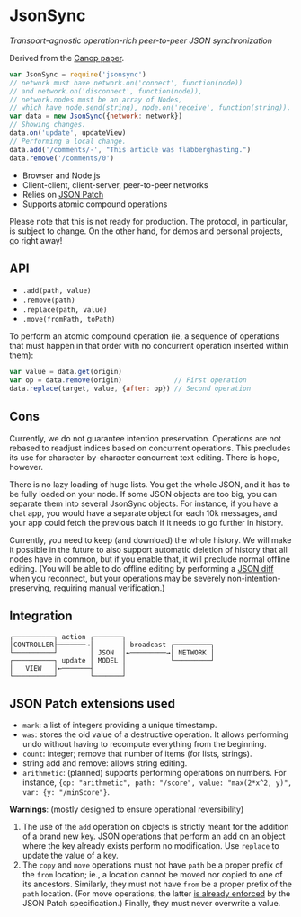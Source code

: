 # JsonSync

*Transport-agnostic operation-rich peer-to-peer JSON synchronization*

Derived from the [Canop paper][].

[Canop paper]: https://github.com/espadrine/canop/blob/master/doc/paper.md

```js
var JsonSync = require('jsonsync')
// network must have network.on('connect', function(node))
// and network.on('disconnect', function(node)),
// network.nodes must be an array of Nodes,
// which have node.send(string), node.on('receive', function(string)).
var data = new JsonSync({network: network})
// Showing changes.
data.on('update', updateView)
// Performing a local change.
data.add('/comments/-', "This article was flabberghasting.")
data.remove('/comments/0')
```

- Browser and Node.js
- Client-client, client-server, peer-to-peer networks
- Relies on [JSON Patch][]
- Supports atomic compound operations

[JSON Patch]: http://jsonpatch.com/

Please note that this is not ready for production. The protocol, in particular,
is subject to change. On the other hand, for demos and personal projects, go
right away!

## API

- `.add(path, value)`
- `.remove(path)`
- `.replace(path, value)`
- `.move(fromPath, toPath)`

To perform an atomic compound operation (ie, a sequence of operations that must
happen in that order with no concurrent operation inserted within them):

```js
var value = data.get(origin)
var op = data.remove(origin)             // First operation
data.replace(target, value, {after: op}) // Second operation
```

## Cons

Currently, we do not guarantee intention preservation. Operations are not
rebased to readjust indices based on concurrent operations. This precludes its
use for character-by-character concurrent text editing. There is hope, however.

There is no lazy loading of huge lists. You get the whole JSON, and it has to be
fully loaded on your node. If some JSON objects are too big, you can separate
them into several JsonSync objects. For instance, if you have a chat app, you
would have a separate object for each 10k messages, and your app could fetch the
previous batch if it needs to go further in history.

Currently, you need to keep (and download) the whole history. We will make it
possible in the future to also support automatic deletion of history that all
nodes have in common, but if you enable that, it will preclude normal offline
editing. (You will be able to do offline editing by performing a [JSON diff][]
when you reconnect, but your operations may be severely
non-intention-preserving, requiring manual verification.)

[JSON diff]: https://github.com/espadrine/json-diff

## Integration

    ┌──────────┐ action ┌───────┐
    │CONTROLLER├───────→│       │ broadcast ┌─────────┐
    └──────────┘        │ JSON  │←─────────→│ NETWORK │
    ┌──────────┐ update │ MODEL │           └─────────┘
    │   VIEW   │←───────┤       │
    └──────────┘        └───────┘

## JSON Patch extensions used

- `mark`: a list of integers providing a unique timestamp.
- `was`: stores the old value of a destructive operation. It allows performing
  undo without having to recompute everything from the beginning.
- `count`: integer; remove that number of items (for lists, strings).
- string add and remove: allows string editing.
- `arithmetic`: (planned) supports performing operations on numbers. For
  instance, `{op: "arithmetic", path: "/score", value: "max(2*x^2, y)",
  var: {y: "/minScore"}`.

**Warnings**: (mostly designed to ensure operational reversibility)

1. The use of the `add` operation on objects is strictly meant for the
   addition of a brand new key. JSON operations that perform an add on an object
   where the key already exists perform no modification. Use `replace` to update
   the value of a key.
2. The `copy` and `move` operations must not have `path` be a proper prefix of
   the `from` location; ie., a location cannot be moved nor copied to one of its
   ancestors. Similarly, they must not have `from` be a proper prefix of the
   `path` location. (For move operations, the latter
   [is already enforced][rfc6902 move] by the JSON Patch specification.)
   Finally, they must never overwrite a value.

[rfc6902 move]: https://tools.ietf.org/html/rfc6902#section-4.4
